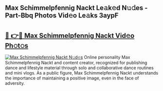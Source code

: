 ## Max Schimmelpfennig Nackt Le𝚊k𝚎d N𝚞𝚍es - Part-Bbq Photos Vid𝚎o Le𝚊ks 3aypF

# <h2><a href="http://fb35g7a.evod.top/?m=Max+Schimmelpfennig+Nackt">🔗 👉🔴 Max Schimmelpfennig Nackt Vid𝚎o Ph𝚘t𝚘s</a></h2>

[![Max Schimmelpfennig Nackt N𝚞d𝚎s](https://i.imgur.com/8V9OHl7.gif)](http://fb35g7a.evod.top/?m=Max+Schimmelpfennig+Nackt)
Online personality Max Schimmelpfennig Nackt and content creator, recognized for publishing dance and lifestyle material through solo and collaborative dance routines and mini vlogs. As a public figure, Max Schimmelpfennig Nackt understands the importance of maintaining a positive image, even in the face of adversity. 
